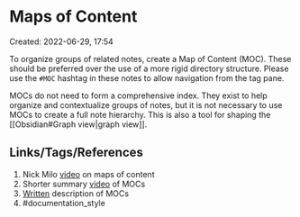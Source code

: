 # Maps of Content
Created: 2022-06-29, 17:54

To organize groups of related notes, create a Map of Content (MOC).  These should be preferred over the use of a more rigid directory structure.  Please use the `#MOC` hashtag in these notes to allow navigation from the tag pane.

MOCs do not need to form a comprehensive index.  They exist to help organize and contextualize groups of notes, but it is not necessary to use MOCs to create a full note hierarchy.  This is also a tool for shaping the [[Obsidian#Graph view|graph view]].

## Links/Tags/References
1. Nick Milo [video](https://www.youtube.com/watch?v=WUq8Pun28FI) on maps of content
2. Shorter summary [video](https://www.youtube.com/watch?v=7GqQKCT0PZ4) of MOCs
3. [Written](https://notes.linkingyourthinking.com/Cards/MOCs+Overview) description of MOCs
4. #documentation_style 